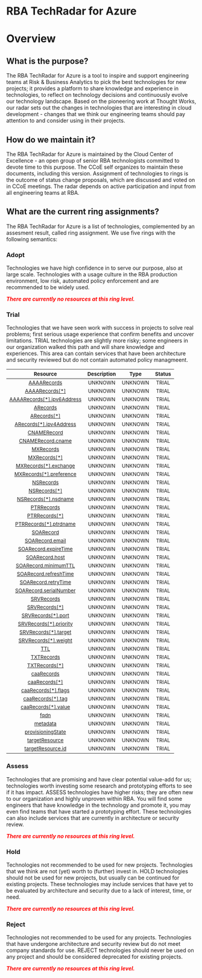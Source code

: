 
RBA TechRadar for Azure
=======================

# Overview

## What is the purpose?


The RBA TechRadar for Azure is a tool to inspire and support engineering teams at Risk & Business Analytics to pick the best technologies for new projects; it provides a platform to share knowledge and experience in technologies, to reflect on technology decisions and continuously evolve our technology landscape.  Based on the pioneering work at Thought Works, our radar sets out the changes in technologies that are interesting in cloud development - changes that we think our engineering teams should pay attention to and consider using in their projects.
## How do we maintain it?


The RBA TechRadar for Azure is maintained by the Cloud Center of Excellence - an open group of senior RBA technologists committed to devote time to this purpose.  The CCoE self organizes to maintain these documents, including this version.  Assignment of technologies to rings is the outcome of status change proposals, which are discussed and voted on in CCoE meetings.  The radar depends on active participation and input from all engineering teams at RBA.
## What are the current ring assignments?


The RBA TechRadar for Azure is a list of technologies, complemented by an assesment result, called ring assignment.  We use five rings with the following semantics:
### Adopt


Technologies we have high confidence in to serve our purpose, also at large scale.  Technologies with a usage culture in the RBA production environment, low risk, automated policy enforcement and are recommended to be widely used.  
  
***<font color="red"> There are currently no resources at this ring level. </font>***
### Trial


Technologies that we have seen work with success in projects to solve real problems;  first serious usage experience that confirm benefits and uncover limitations.  TRIAL technologies are slightly more risky; some engineers in our organization walked this path and will share knowledge and experiences.  This area can contain services that have been architecture and security reviewed but do not contain automated policy managmeent.  

|<sub>Resource</sub>|<sub>Description</sub>|<sub>Type</sub>|<sub>Status</sub>|
| :---: | :---: | :---: | :---: |
|<sub>[AAAARecords](https://github.com/openrba/python-azure-techradar/tree/master/Microsoft.Network/dnszones/NS/AAAARecords)</sub>|<sub>UNKNOWN</sub>|<sub>UNKNOWN</sub>|<sub>TRIAL</sub>|
|<sub>[AAAARecords[*]](https://github.com/openrba/python-azure-techradar/tree/master/Microsoft.Network/dnszones/NS/AAAARecords[*])</sub>|<sub>UNKNOWN</sub>|<sub>UNKNOWN</sub>|<sub>TRIAL</sub>|
|<sub>[AAAARecords[*].ipv6Address](https://github.com/openrba/python-azure-techradar/tree/master/Microsoft.Network/dnszones/NS/AAAARecords[*].ipv6Address)</sub>|<sub>UNKNOWN</sub>|<sub>UNKNOWN</sub>|<sub>TRIAL</sub>|
|<sub>[ARecords](https://github.com/openrba/python-azure-techradar/tree/master/Microsoft.Network/dnszones/NS/ARecords)</sub>|<sub>UNKNOWN</sub>|<sub>UNKNOWN</sub>|<sub>TRIAL</sub>|
|<sub>[ARecords[*]](https://github.com/openrba/python-azure-techradar/tree/master/Microsoft.Network/dnszones/NS/ARecords[*])</sub>|<sub>UNKNOWN</sub>|<sub>UNKNOWN</sub>|<sub>TRIAL</sub>|
|<sub>[ARecords[*].ipv4Address](https://github.com/openrba/python-azure-techradar/tree/master/Microsoft.Network/dnszones/NS/ARecords[*].ipv4Address)</sub>|<sub>UNKNOWN</sub>|<sub>UNKNOWN</sub>|<sub>TRIAL</sub>|
|<sub>[CNAMERecord](https://github.com/openrba/python-azure-techradar/tree/master/Microsoft.Network/dnszones/NS/CNAMERecord)</sub>|<sub>UNKNOWN</sub>|<sub>UNKNOWN</sub>|<sub>TRIAL</sub>|
|<sub>[CNAMERecord.cname](https://github.com/openrba/python-azure-techradar/tree/master/Microsoft.Network/dnszones/NS/CNAMERecord.cname)</sub>|<sub>UNKNOWN</sub>|<sub>UNKNOWN</sub>|<sub>TRIAL</sub>|
|<sub>[MXRecords](https://github.com/openrba/python-azure-techradar/tree/master/Microsoft.Network/dnszones/NS/MXRecords)</sub>|<sub>UNKNOWN</sub>|<sub>UNKNOWN</sub>|<sub>TRIAL</sub>|
|<sub>[MXRecords[*]](https://github.com/openrba/python-azure-techradar/tree/master/Microsoft.Network/dnszones/NS/MXRecords[*])</sub>|<sub>UNKNOWN</sub>|<sub>UNKNOWN</sub>|<sub>TRIAL</sub>|
|<sub>[MXRecords[*].exchange](https://github.com/openrba/python-azure-techradar/tree/master/Microsoft.Network/dnszones/NS/MXRecords[*].exchange)</sub>|<sub>UNKNOWN</sub>|<sub>UNKNOWN</sub>|<sub>TRIAL</sub>|
|<sub>[MXRecords[*].preference](https://github.com/openrba/python-azure-techradar/tree/master/Microsoft.Network/dnszones/NS/MXRecords[*].preference)</sub>|<sub>UNKNOWN</sub>|<sub>UNKNOWN</sub>|<sub>TRIAL</sub>|
|<sub>[NSRecords](https://github.com/openrba/python-azure-techradar/tree/master/Microsoft.Network/dnszones/NS/NSRecords)</sub>|<sub>UNKNOWN</sub>|<sub>UNKNOWN</sub>|<sub>TRIAL</sub>|
|<sub>[NSRecords[*]](https://github.com/openrba/python-azure-techradar/tree/master/Microsoft.Network/dnszones/NS/NSRecords[*])</sub>|<sub>UNKNOWN</sub>|<sub>UNKNOWN</sub>|<sub>TRIAL</sub>|
|<sub>[NSRecords[*].nsdname](https://github.com/openrba/python-azure-techradar/tree/master/Microsoft.Network/dnszones/NS/NSRecords[*].nsdname)</sub>|<sub>UNKNOWN</sub>|<sub>UNKNOWN</sub>|<sub>TRIAL</sub>|
|<sub>[PTRRecords](https://github.com/openrba/python-azure-techradar/tree/master/Microsoft.Network/dnszones/NS/PTRRecords)</sub>|<sub>UNKNOWN</sub>|<sub>UNKNOWN</sub>|<sub>TRIAL</sub>|
|<sub>[PTRRecords[*]](https://github.com/openrba/python-azure-techradar/tree/master/Microsoft.Network/dnszones/NS/PTRRecords[*])</sub>|<sub>UNKNOWN</sub>|<sub>UNKNOWN</sub>|<sub>TRIAL</sub>|
|<sub>[PTRRecords[*].ptrdname](https://github.com/openrba/python-azure-techradar/tree/master/Microsoft.Network/dnszones/NS/PTRRecords[*].ptrdname)</sub>|<sub>UNKNOWN</sub>|<sub>UNKNOWN</sub>|<sub>TRIAL</sub>|
|<sub>[SOARecord](https://github.com/openrba/python-azure-techradar/tree/master/Microsoft.Network/dnszones/NS/SOARecord)</sub>|<sub>UNKNOWN</sub>|<sub>UNKNOWN</sub>|<sub>TRIAL</sub>|
|<sub>[SOARecord.email](https://github.com/openrba/python-azure-techradar/tree/master/Microsoft.Network/dnszones/NS/SOARecord.email)</sub>|<sub>UNKNOWN</sub>|<sub>UNKNOWN</sub>|<sub>TRIAL</sub>|
|<sub>[SOARecord.expireTime](https://github.com/openrba/python-azure-techradar/tree/master/Microsoft.Network/dnszones/NS/SOARecord.expireTime)</sub>|<sub>UNKNOWN</sub>|<sub>UNKNOWN</sub>|<sub>TRIAL</sub>|
|<sub>[SOARecord.host](https://github.com/openrba/python-azure-techradar/tree/master/Microsoft.Network/dnszones/NS/SOARecord.host)</sub>|<sub>UNKNOWN</sub>|<sub>UNKNOWN</sub>|<sub>TRIAL</sub>|
|<sub>[SOARecord.minimumTTL](https://github.com/openrba/python-azure-techradar/tree/master/Microsoft.Network/dnszones/NS/SOARecord.minimumTTL)</sub>|<sub>UNKNOWN</sub>|<sub>UNKNOWN</sub>|<sub>TRIAL</sub>|
|<sub>[SOARecord.refreshTime](https://github.com/openrba/python-azure-techradar/tree/master/Microsoft.Network/dnszones/NS/SOARecord.refreshTime)</sub>|<sub>UNKNOWN</sub>|<sub>UNKNOWN</sub>|<sub>TRIAL</sub>|
|<sub>[SOARecord.retryTime](https://github.com/openrba/python-azure-techradar/tree/master/Microsoft.Network/dnszones/NS/SOARecord.retryTime)</sub>|<sub>UNKNOWN</sub>|<sub>UNKNOWN</sub>|<sub>TRIAL</sub>|
|<sub>[SOARecord.serialNumber](https://github.com/openrba/python-azure-techradar/tree/master/Microsoft.Network/dnszones/NS/SOARecord.serialNumber)</sub>|<sub>UNKNOWN</sub>|<sub>UNKNOWN</sub>|<sub>TRIAL</sub>|
|<sub>[SRVRecords](https://github.com/openrba/python-azure-techradar/tree/master/Microsoft.Network/dnszones/NS/SRVRecords)</sub>|<sub>UNKNOWN</sub>|<sub>UNKNOWN</sub>|<sub>TRIAL</sub>|
|<sub>[SRVRecords[*]](https://github.com/openrba/python-azure-techradar/tree/master/Microsoft.Network/dnszones/NS/SRVRecords[*])</sub>|<sub>UNKNOWN</sub>|<sub>UNKNOWN</sub>|<sub>TRIAL</sub>|
|<sub>[SRVRecords[*].port](https://github.com/openrba/python-azure-techradar/tree/master/Microsoft.Network/dnszones/NS/SRVRecords[*].port)</sub>|<sub>UNKNOWN</sub>|<sub>UNKNOWN</sub>|<sub>TRIAL</sub>|
|<sub>[SRVRecords[*].priority](https://github.com/openrba/python-azure-techradar/tree/master/Microsoft.Network/dnszones/NS/SRVRecords[*].priority)</sub>|<sub>UNKNOWN</sub>|<sub>UNKNOWN</sub>|<sub>TRIAL</sub>|
|<sub>[SRVRecords[*].target](https://github.com/openrba/python-azure-techradar/tree/master/Microsoft.Network/dnszones/NS/SRVRecords[*].target)</sub>|<sub>UNKNOWN</sub>|<sub>UNKNOWN</sub>|<sub>TRIAL</sub>|
|<sub>[SRVRecords[*].weight](https://github.com/openrba/python-azure-techradar/tree/master/Microsoft.Network/dnszones/NS/SRVRecords[*].weight)</sub>|<sub>UNKNOWN</sub>|<sub>UNKNOWN</sub>|<sub>TRIAL</sub>|
|<sub>[TTL](https://github.com/openrba/python-azure-techradar/tree/master/Microsoft.Network/dnszones/NS/TTL)</sub>|<sub>UNKNOWN</sub>|<sub>UNKNOWN</sub>|<sub>TRIAL</sub>|
|<sub>[TXTRecords](https://github.com/openrba/python-azure-techradar/tree/master/Microsoft.Network/dnszones/NS/TXTRecords)</sub>|<sub>UNKNOWN</sub>|<sub>UNKNOWN</sub>|<sub>TRIAL</sub>|
|<sub>[TXTRecords[*]](https://github.com/openrba/python-azure-techradar/tree/master/Microsoft.Network/dnszones/NS/TXTRecords[*])</sub>|<sub>UNKNOWN</sub>|<sub>UNKNOWN</sub>|<sub>TRIAL</sub>|
|<sub>[caaRecords](https://github.com/openrba/python-azure-techradar/tree/master/Microsoft.Network/dnszones/NS/caaRecords)</sub>|<sub>UNKNOWN</sub>|<sub>UNKNOWN</sub>|<sub>TRIAL</sub>|
|<sub>[caaRecords[*]](https://github.com/openrba/python-azure-techradar/tree/master/Microsoft.Network/dnszones/NS/caaRecords[*])</sub>|<sub>UNKNOWN</sub>|<sub>UNKNOWN</sub>|<sub>TRIAL</sub>|
|<sub>[caaRecords[*].flags](https://github.com/openrba/python-azure-techradar/tree/master/Microsoft.Network/dnszones/NS/caaRecords[*].flags)</sub>|<sub>UNKNOWN</sub>|<sub>UNKNOWN</sub>|<sub>TRIAL</sub>|
|<sub>[caaRecords[*].tag](https://github.com/openrba/python-azure-techradar/tree/master/Microsoft.Network/dnszones/NS/caaRecords[*].tag)</sub>|<sub>UNKNOWN</sub>|<sub>UNKNOWN</sub>|<sub>TRIAL</sub>|
|<sub>[caaRecords[*].value](https://github.com/openrba/python-azure-techradar/tree/master/Microsoft.Network/dnszones/NS/caaRecords[*].value)</sub>|<sub>UNKNOWN</sub>|<sub>UNKNOWN</sub>|<sub>TRIAL</sub>|
|<sub>[fqdn](https://github.com/openrba/python-azure-techradar/tree/master/Microsoft.Network/dnszones/NS/fqdn)</sub>|<sub>UNKNOWN</sub>|<sub>UNKNOWN</sub>|<sub>TRIAL</sub>|
|<sub>[metadata](https://github.com/openrba/python-azure-techradar/tree/master/Microsoft.Network/dnszones/NS/metadata)</sub>|<sub>UNKNOWN</sub>|<sub>UNKNOWN</sub>|<sub>TRIAL</sub>|
|<sub>[provisioningState](https://github.com/openrba/python-azure-techradar/tree/master/Microsoft.Network/dnszones/NS/provisioningState)</sub>|<sub>UNKNOWN</sub>|<sub>UNKNOWN</sub>|<sub>TRIAL</sub>|
|<sub>[targetResource](https://github.com/openrba/python-azure-techradar/tree/master/Microsoft.Network/dnszones/NS/targetResource)</sub>|<sub>UNKNOWN</sub>|<sub>UNKNOWN</sub>|<sub>TRIAL</sub>|
|<sub>[targetResource.id](https://github.com/openrba/python-azure-techradar/tree/master/Microsoft.Network/dnszones/NS/targetResource.id)</sub>|<sub>UNKNOWN</sub>|<sub>UNKNOWN</sub>|<sub>TRIAL</sub>|

### Assess


Technologies that are promising and have clear potential value-add for us; technologies worth investing some research and prototyping efforts to see if it has impact.  ASSESS technologies have higher risks;  they are often new to our organization and highly unproven within RBA.  You will find some engineers that have knowledge in the technology and promote it, you may even find teams that have started a prototyping effort.  These technologies can also include services that are currently in architecture or security review.  
  
***<font color="red"> There are currently no resources at this ring level. </font>***
### Hold


Technologies not recommended to be used for new projects. Technologies that we think are not (yet) worth to (further) invest in.  HOLD technologies should not be used for new projects, but usually can be continued for existing projects.  These technologies may include services that have yet to be evaluated by architecture and security due to a lack of interest, time, or need.  
  
***<font color="red"> There are currently no resources at this ring level. </font>***
### Reject


Technologies not recommended to be used for any projects. Technologies that have undergone architecture and security review but do not meet company standards for use.  REJECT technologies should never be used on any project and should be considered deprecated for existing projects.  
  
***<font color="red"> There are currently no resources at this ring level. </font>***